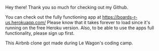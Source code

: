 Hey there!
Thank you so much for checking out my Github.

You can check out the fully functioning app at https://boards-r-us.herokuapp.com/ 
Please know that it takes forever to load since it's running on the free Heroku version.
Also, to be able to use the apps full functionality, please sign up first.

This Airbnb clone got made during Le Wagon's coding camp.
